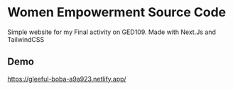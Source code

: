 # Women Empowerment Source Code

Simple website for my Final activity on GED109. Made with Next.Js and TailwindCSS

## Demo

https://gleeful-boba-a9a923.netlify.app/
